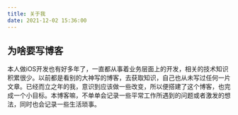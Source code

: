 ```yaml
---
title: 关于我
date: 2021-12-02 15:36:00
---
```


## 为啥要写博客
  
本人做iOS开发也有好多年了，一直都从事着业务层面上的开发，相关的技术知识积累很少。以前都是看别的大神写的博客，去获取知识，自己也从未写过任何一片文章。已经而立之年的我，意识到应该做一些改变，所以便搭建了这个博客，也完成一个小目标。本博客嘛，不单单会记录一些平常工作所遇到的问题或者激发的想法，同时也会记录一些生活琐事。
